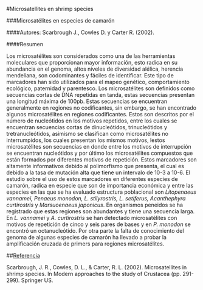 #Microsatellites en shrimp species

###Microsatélites en especies de camarón 

####Autores: Scarbrough J., Cowles D. y Carter R. (2002).

####Resumen

Los microsatélites  son considerados como una de las herramientas moleculares que proporcionan mayor información, esto radica en su 
abundancia en el genoma, altos niveles de diversidad alélica, herencia mendeliana, son codominantes y fáciles de identificar. Este tipo
de marcadores han sido utilizados para el mapeo genético, comportamiento ecológico, paternidad y parentesco. Los microsatélites son 
definidos como secuencias cortas de DNA repetidas en tanda, estas secuencias presentan una longitud máxima de 100pb. Estas secuencias se 
encuentran generalmente en regiones no codificantes, sin embargo, se han encontrado algunos microsatélites en regiones codificantes. 
Estos son descritos por el número de nucleótidos en los motivos repetidos, entre los cuales se encuentran secuencias cortas de 
dinucleótidos, trinucleótidos y tretranucleótidos, asimismo se clasifican como microsatélites no interrumpidos, los cuales presentan los 
mismos motivos, lestos microsatélites son secuencias en donde entre los motivos de interrupción se encuentran nucleótidos y por último los 
microsatélites compuestos que están formados por diferentes motivos de repetición. Estos marcadores son altamente informativos debido al
polimorfismo que presenta, el cual es debido a la tasa de mutación alta que tiene un intervalo de 10-3 a 10-6. El estudio sobre el uso de
estos marcadores en diferentes especies de camarón, radica en especie que son de importancia económica y entre las especies en las que se 
ha evaluado estructura poblacional son *Litopenaeus vannamei, Penaeus monodon, L. stilyrostris, L. setiferus, Acanthephyra curtirostris*
y *Marsuoenaeus japonicus*. En organismos peneidos se ha registrado que estas regiones son abundantes y tiene una secuencia larga. En
*L. vannamei* y  *A. curtirostris* se han detectado microsatélites con motivos de repetición de cinco y seis pares de bases y en 
*P. monodon* se encontró un octanucleótido. Por otra parte la falta de conocimiento del genoma de algunas especies de camarón ha
llevado a probar la amplificación cruzada de primers para regiones microsatélites. 


##[Referencia](http://link.springer.com/chapter/10.1007/978-1-4615-0761-1_41#page-1)

Scarbrough, J. R., Cowles, D. L., & Carter, R. L. (2002). Microsatellites in shrimp species. In Modern approaches to the study of
Crustacea (pp. 291-299). Springer US.


